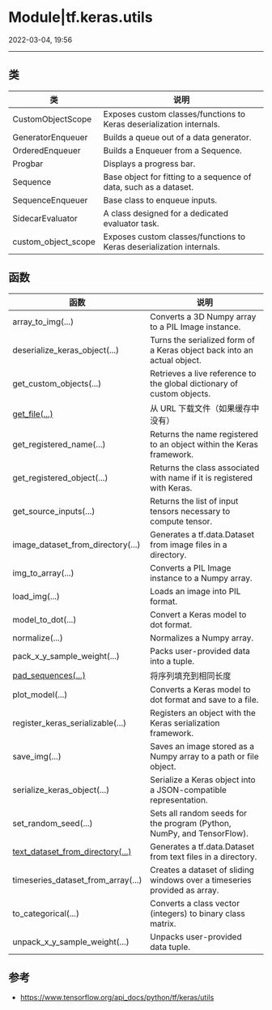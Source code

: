 # Module|tf.keras.utils

2022-03-04, 19:56
****

## 类

|类|说明|
|---|---|
|CustomObjectScope|Exposes custom classes/functions to Keras deserialization internals.|
|GeneratorEnqueuer|Builds a queue out of a data generator.|
|OrderedEnqueuer|Builds a Enqueuer from a Sequence.|
|Progbar|Displays a progress bar.|
|Sequence|Base object for fitting to a sequence of data, such as a dataset.|
|SequenceEnqueuer|Base class to enqueue inputs.|
|SidecarEvaluator|A class designed for a dedicated evaluator task.|
|custom_object_scope|Exposes custom classes/functions to Keras deserialization internals.|

## 函数

|函数|说明|
|---|---|
|array_to_img(...)|Converts a 3D Numpy array to a PIL Image instance.|
|deserialize_keras_object(...)|Turns the serialized form of a Keras object back into an actual object.|
|get_custom_objects(...)|Retrieves a live reference to the global dictionary of custom objects.|
|[get_file(...)](get_file.md)|从 URL 下载文件（如果缓存中没有）|
|get_registered_name(...)|Returns the name registered to an object within the Keras framework.|
|get_registered_object(...)|Returns the class associated with name if it is registered with Keras.|
|get_source_inputs(...)|Returns the list of input tensors necessary to compute tensor.|
|image_dataset_from_directory(...)|Generates a tf.data.Dataset from image files in a directory.|
|img_to_array(...)|Converts a PIL Image instance to a Numpy array.|
|load_img(...)|Loads an image into PIL format.|
|model_to_dot(...)|Convert a Keras model to dot format.|
|normalize(...)|Normalizes a Numpy array.|
|pack_x_y_sample_weight(...)|Packs user-provided data into a tuple.|
|[pad_sequences(...)](pad_sequences.md)|将序列填充到相同长度|
|plot_model(...)|Converts a Keras model to dot format and save to a file.|
|register_keras_serializable(...)|Registers an object with the Keras serialization framework.|
|save_img(...)|Saves an image stored as a Numpy array to a path or file object.|
|serialize_keras_object(...)|Serialize a Keras object into a JSON-compatible representation.|
|set_random_seed(...)|Sets all random seeds for the program (Python, NumPy, and TensorFlow).|
|[text_dataset_from_directory(...)](text_dataset_from_directory.md)|Generates a tf.data.Dataset from text files in a directory.|
|timeseries_dataset_from_array(...)|Creates a dataset of sliding windows over a timeseries provided as array.|
|to_categorical(...)|Converts a class vector (integers) to binary class matrix.|
|unpack_x_y_sample_weight(...)|Unpacks user-provided data tuple.|

## 参考

- https://www.tensorflow.org/api_docs/python/tf/keras/utils

